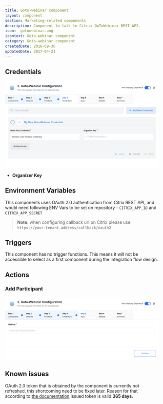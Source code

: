 ```yaml
---
title: Goto-webinar component
layout: component
section: Marketing-related components
description: Component to talk to Citrix GoToWebinar REST API.
icon:  gotowebinar.png
icontext: Goto-webinar component
category: Goto-webinar component
createdDate: 2016-09-30
updatedDate: 2017-04-21
---
```


## Credentials

![Credentials](img/credentials.png)

  * **Organizer Key**

## Environment Variables

This components uses OAuth 2.0 authentication from Citrix REST API, and would
need following ENV Vars to be set on repository - ``CITRIX_APP_ID`` and ``CITRIX_APP_SECRET``

> **Note**: when configuring callback url on Citrix please use ``https://your-tenant.address/callback/oauth2``

## Triggers

This component has no trigger functions. This means it will not be accessible to
select as a first component during the integration flow design.

## Actions

### Add Participant

![Add Participant](img/add-participant.png)

## Known issues

OAuth 2.0 token that is obtained by the component is currently not refreshed,
this shortcoming need to be fixed later. Reason for that according
to [the documentation](https://developer.citrixonline.com/how-use-refresh-tokens)
 issued token is valid **365 days**.
